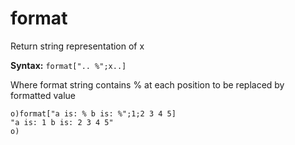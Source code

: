 # format

Return string representation of x

**Syntax:** ```format[".. %";x..]```

Where format string contains % at each position to be replaced by formatted value

```o
o)format["a is: % b is: %";1;2 3 4 5]
"a is: 1 b is: 2 3 4 5"
o)
```

